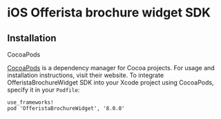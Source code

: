 # iOS Offerista brochure widget SDK

## Installation
CocoaPods

[CocoaPods](https://cocoapods.org/) is a dependency manager for Cocoa projects. For usage and installation instructions, visit their website. To integrate OfferistaBrochureWidget SDK into your Xcode project using CocoaPods, specify it in your ```Podfile```:

```
use_frameworks!
pod 'OfferistaBrochureWidget', '8.0.0'
```

